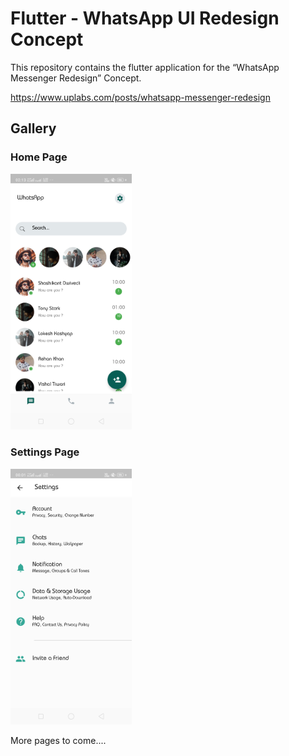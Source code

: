# Flutter - WhatsApp UI Redesign Concept

This repository contains the flutter application for the “WhatsApp Messenger Redesign” Concept.

https://www.uplabs.com/posts/whatsapp-messenger-redesign

## Gallery

### Home Page

<img src="/README/home-1.png" alt="home-1" style="zoom:40%;" />

### Settings Page

<img src="/README/settings-1.png" alt="settings-1" style="zoom:40%;" />

More pages to come....

